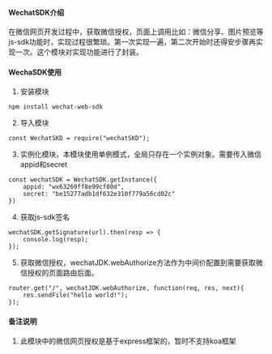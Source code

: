#### WechatSDK介绍
在微信网页开发过程中，获取微信授权，页面上调用比如：微信分享、图片预览等js-sdk功能时，实现过程很繁琐。第一次实现一遍，第二次开始时还得安步骤再实现一次。这个模块对实现功能进行了封装。

#### WechaSDK使用
1. 安装模块
```
npm install wechat-web-sdk
```
2. 导入模块
```angular2html
const WechatSKD = require("wechatSKD");
```
3. 实例化模块，本模块使用单例模式，全局只存在一个实例对象。需要传入微信appid和secret
```angular2html
const wechatSDK = WechatSDK.getInstance({
    appid: "wx63269ff8e99cf80d",
    secret: "be15277adb1df632e310f779a56cd02c"
})
```
4. 获取js-sdk签名
```angular2html
wechatSDK.getSignature(url).then(resp => {
    console.log(resp);
});
```
5. 获取微信授权，wechatJDK.webAuthorize方法作为中间价配置到需要获取微信授权的页面路由后面。
```angular2html
router.get("/", wechatJDK.webAuthorize, function(req, res, next){
    res.sendFile("hello world!");
});
```

#### 备注说明
1. 此模块中的微信网页授权是基于express框架的，暂时不支持koa框架
